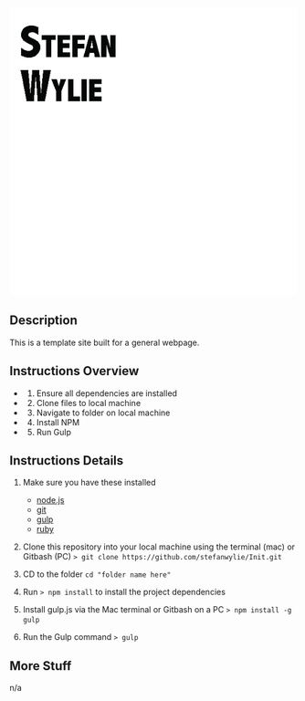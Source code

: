 [![Stefan template build](img.jpg)](https://github.com/stefanwylie/Init)

## Description
This is a template site built for a general webpage.

## Instructions Overview
- 1. Ensure all dependencies are installed
- 2. Clone files to local machine
- 3. Navigate to folder on local machine
- 4. Install NPM
- 5. Run Gulp

## Instructions Details
1. Make sure you have these installed
	- [node.js](http://nodejs.org/)
	- [git](http://git-scm.com/)
	- [gulp](http://gulpjs.com/)
	- [ruby](http://gulpjs.com/)

2. Clone this repository into your local machine using the terminal (mac) or Gitbash (PC) `> git clone https://github.com/stefanwylie/Init.git`
3. CD to the folder `cd "folder name here"`
4. Run `> npm install` to install the project dependencies
5. Install gulp.js via the Mac terminal or Gitbash on a PC `> npm install -g gulp`
5. Run the Gulp command `> gulp`

## More Stuff
n/a
